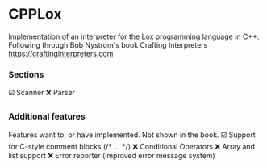# CPPLox
Implementation of an interpreter for the Lox programming language in C++.
Following through Bob Nystrom's book Crafting Interpreters <https://craftinginterpreters.com>

### Sections
☑️ Scanner
:x: Parser

### Additional features
Features want to, or have implemented. Not shown in the book.
☑️ Support for C-style comment blocks (/* ... */)
:x: Conditional Operators
:x: Array and list support
:x: Error reporter (improved error message system)
